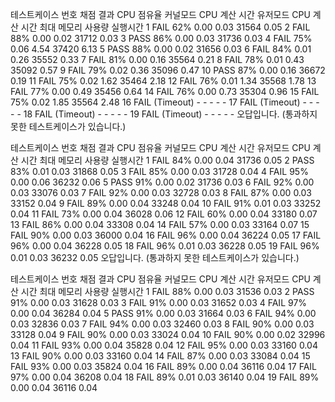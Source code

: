 
테스트케이스 번호	채점 결과	CPU 점유율	커널모드 CPU 계산 시간	유저모드 CPU 계산 시간	최대 메모리 사용량	실행시간
1	FAIL	62%	0.00	0.03	31564	0.05
2	FAIL	88%	0.00	0.02	31712	0.03
3	PASS	86%	0.00	0.03	31736	0.03
4	FAIL	75%	0.06	4.54	37420	6.13
5	PASS	88%	0.00	0.02	31656	0.03
6	FAIL	84%	0.01	0.26	35552	0.33
7	FAIL	81%	0.00	0.16	35564	0.21
8	FAIL	78%	0.01	0.43	35092	0.57
9	FAIL	79%	0.02	0.36	35096	0.47
10	PASS	87%	0.00	0.16	36672	0.19
11	FAIL	75%	0.02	1.62	35464	2.18
12	FAIL	76%	0.01	1.34	35568	1.78
13	FAIL	77%	0.00	0.49	35456	0.64
14	FAIL	76%	0.00	0.73	35304	0.96
15	FAIL	75%	0.02	1.85	35564	2.48
16	FAIL (Timeout)	-	-	-	-	-
17	FAIL (Timeout)	-	-	-	-	-
18	FAIL (Timeout)	-	-	-	-	-
19	FAIL (Timeout)	-	-	-	-	-
오답입니다. (통과하지 못한 테스트케이스가 있습니다.)

테스트케이스 번호	채점 결과	CPU 점유율	커널모드 CPU 계산 시간	유저모드 CPU 계산 시간	최대 메모리 사용량	실행시간
1	FAIL	84%	0.00	0.04	31736	0.05
2	PASS	83%	0.01	0.03	31868	0.05
3	FAIL	85%	0.00	0.03	31728	0.04
4	FAIL	95%	0.00	0.06	36232	0.06
5	PASS	91%	0.00	0.02	31736	0.03
6	FAIL	92%	0.00	0.03	33076	0.03
7	FAIL	92%	0.00	0.03	32728	0.03
8	FAIL	87%	0.00	0.03	33152	0.04
9	FAIL	89%	0.00	0.04	33248	0.04
10	FAIL	91%	0.01	0.03	33252	0.04
11	FAIL	73%	0.00	0.04	36028	0.06
12	FAIL	60%	0.00	0.04	33180	0.07
13	FAIL	86%	0.00	0.04	33308	0.04
14	FAIL	57%	0.00	0.03	33164	0.07
15	FAIL	90%	0.00	0.03	36000	0.04
16	FAIL	96%	0.00	0.04	36224	0.05
17	FAIL	96%	0.00	0.04	36228	0.05
18	FAIL	96%	0.01	0.03	36228	0.05
19	FAIL	96%	0.01	0.03	36232	0.05
오답입니다. (통과하지 못한 테스트케이스가 있습니다.)

테스트케이스 번호	채점 결과	CPU 점유율	커널모드 CPU 계산 시간	유저모드 CPU 계산 시간	최대 메모리 사용량	실행시간
1	FAIL	88%	0.00	0.03	31536	0.03
2	PASS	91%	0.00	0.03	31628	0.03
3	FAIL	91%	0.00	0.03	31652	0.03
4	FAIL	97%	0.00	0.04	36284	0.04
5	PASS	91%	0.00	0.03	31664	0.03
6	FAIL	94%	0.00	0.03	32836	0.03
7	FAIL	94%	0.00	0.03	32460	0.03
8	FAIL	90%	0.00	0.03	33128	0.04
9	FAIL	90%	0.00	0.03	33024	0.04
10	FAIL	90%	0.00	0.02	32996	0.04
11	FAIL	93%	0.00	0.04	35828	0.04
12	FAIL	95%	0.00	0.03	33160	0.04
13	FAIL	90%	0.00	0.03	33160	0.04
14	FAIL	87%	0.00	0.03	33084	0.04
15	FAIL	93%	0.00	0.03	35824	0.04
16	FAIL	89%	0.00	0.04	36116	0.04
17	FAIL	97%	0.00	0.04	36208	0.04
18	FAIL	89%	0.01	0.03	36140	0.04
19	FAIL	89%	0.00	0.04	36116	0.04